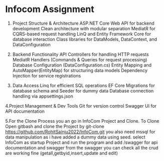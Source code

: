 # Infocom Assignment

1. Project Structure & Architecture
 ASP.NET Core Web API for backend development
 Clean architecture with modular separation
 MediatR for CQRS-based request handling
 LinQ and Entity Framework Core for database interaction
 Class libraries for DataModels, DataContext, and DataConfiguration

2. Backend Functionality
 API Controllers for handling HTTP requests
 MediatR Handlers (Commands & Queries for request processing)
 Database Configuration (DataConfiguration.cs)
 Entity Mapping and AutoMapper(EntityMap) for structuring data models
 Dependency Injection for service registrations

3. Data Access
 Linq for efficient SQL operations
 EF Core Migrations for database schema and Seeder for dummy data
 Database connection handling via appsettings.json

4.Project Management & Dev Tools
 Git for version control 
 Swagger UI for API documentation

5.For the Clone Process
you an go in InfoCom Project and Clone.
To Clone Open gitbash and clone the Project by git-clone https://github.com/RohitSainju2022/InfoCom.git
you also need mssql for data manipulation as i have added a dummy data using seed.
select InfoCom as startup Project and run the program and add /swagger for api documentation and swagger
from the swagger you can check all the crud are working fine (getall,getbyid,insert,update and edit)





